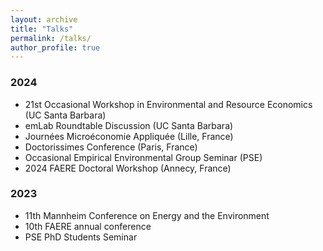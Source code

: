 ```yaml
---
layout: archive
title: "Talks"
permalink: /talks/
author_profile: true
---
```


<div class="teaching">
  
  <h3>2024</h3>
  <ul>
    <li>21st Occasional Workshop in Environmental and Resource Economics (UC Santa Barbara)</li>
    <li>emLab Roundtable Discussion (UC Santa Barbara)</li>
    <li>Journées Microéconomie Appliquée (Lille, France)</li>
    <li>Doctorissimes Conference (Paris, France)</li>
    <li>Occasional Empirical Environmental Group Seminar (PSE)</li>
    <li>2024 FAERE Doctoral Workshop (Annecy, France)</li>
  </ul>

  <h3>2023</h3>
  <ul>
    <li>11th Mannheim Conference on Energy and the Environment</li>
    <li>10th FAERE annual conference</li>
    <li>PSE PhD Students Seminar</li>
  </ul>
</div>
